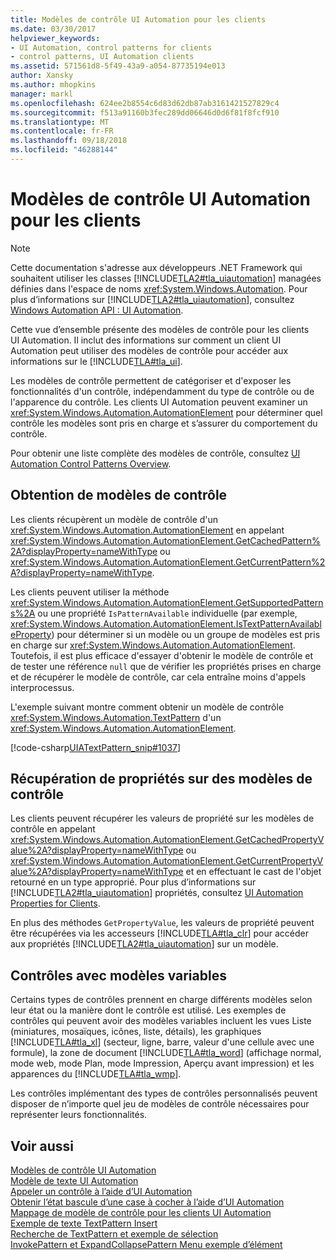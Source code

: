 ```yaml
---
title: Modèles de contrôle UI Automation pour les clients
ms.date: 03/30/2017
helpviewer_keywords:
- UI Automation, control patterns for clients
- control patterns, UI Automation clients
ms.assetid: 571561d8-5f49-43a9-a054-87735194e013
author: Xansky
ms.author: mhopkins
manager: markl
ms.openlocfilehash: 624ee2b8554c6d83d62db87ab3161421527829c4
ms.sourcegitcommit: f513a91160b3fec289dd06646d0d6f81f8fcf910
ms.translationtype: MT
ms.contentlocale: fr-FR
ms.lasthandoff: 09/18/2018
ms.locfileid: "46288144"
---
```

# <a name="ui-automation-control-patterns-for-clients"></a>Modèles de contrôle UI Automation pour les clients
> [!NOTE]
>  Cette documentation s'adresse aux développeurs .NET Framework qui souhaitent utiliser les classes [!INCLUDE[TLA2#tla_uiautomation](../../../includes/tla2sharptla-uiautomation-md.md)] managées définies dans l'espace de noms <xref:System.Windows.Automation>. Pour plus d’informations sur [!INCLUDE[TLA2#tla_uiautomation](../../../includes/tla2sharptla-uiautomation-md.md)], consultez [Windows Automation API : UI Automation](https://go.microsoft.com/fwlink/?LinkID=156746).  
  
 Cette vue d’ensemble présente des modèles de contrôle pour les clients UI Automation. Il inclut des informations sur comment un client UI Automation peut utiliser des modèles de contrôle pour accéder aux informations sur le [!INCLUDE[TLA#tla_ui](../../../includes/tlasharptla-ui-md.md)].  
  
 Les modèles de contrôle permettent de catégoriser et d'exposer les fonctionnalités d'un contrôle, indépendamment du type de contrôle ou de l'apparence du contrôle. Les clients UI Automation peuvent examiner un <xref:System.Windows.Automation.AutomationElement> pour déterminer quel contrôle les modèles sont pris en charge et s’assurer du comportement du contrôle.  
  
 Pour obtenir une liste complète des modèles de contrôle, consultez [UI Automation Control Patterns Overview](../../../docs/framework/ui-automation/ui-automation-control-patterns-overview.md).  
  
<a name="uiautomation_getting_control_patterns"></a>   
## <a name="getting-control-patterns"></a>Obtention de modèles de contrôle  
 Les clients récupèrent un modèle de contrôle d'un <xref:System.Windows.Automation.AutomationElement> en appelant <xref:System.Windows.Automation.AutomationElement.GetCachedPattern%2A?displayProperty=nameWithType> ou <xref:System.Windows.Automation.AutomationElement.GetCurrentPattern%2A?displayProperty=nameWithType>.  
  
 Les clients peuvent utiliser la méthode <xref:System.Windows.Automation.AutomationElement.GetSupportedPatterns%2A> ou une propriété `IsPatternAvailable` individuelle (par exemple, <xref:System.Windows.Automation.AutomationElement.IsTextPatternAvailableProperty>) pour déterminer si un modèle ou un groupe de modèles est pris en charge sur <xref:System.Windows.Automation.AutomationElement>. Toutefois, il est plus efficace d'essayer d'obtenir le modèle de contrôle et de tester une référence `null` que de vérifier les propriétés prises en charge et de récupérer le modèle de contrôle, car cela entraîne moins d'appels interprocessus.  
  
 L'exemple suivant montre comment obtenir un modèle de contrôle <xref:System.Windows.Automation.TextPattern> d'un <xref:System.Windows.Automation.AutomationElement>.  
  
 [!code-csharp[UIATextPattern_snip#1037](../../../samples/snippets/csharp/VS_Snippets_Wpf/UIATextPattern_snip/CSharp/SearchWindow.cs#1037)]  
  
<a name="uiautomation_properties_on_control_patterns"></a>   
## <a name="retrieving-properties-on-control-patterns"></a>Récupération de propriétés sur des modèles de contrôle  
 Les clients peuvent récupérer les valeurs de propriété sur les modèles de contrôle en appelant <xref:System.Windows.Automation.AutomationElement.GetCachedPropertyValue%2A?displayProperty=nameWithType> ou <xref:System.Windows.Automation.AutomationElement.GetCurrentPropertyValue%2A?displayProperty=nameWithType> et en effectuant le cast de l'objet retourné en un type approprié. Pour plus d’informations sur [!INCLUDE[TLA2#tla_uiautomation](../../../includes/tla2sharptla-uiautomation-md.md)] propriétés, consultez [UI Automation Properties for Clients](../../../docs/framework/ui-automation/ui-automation-properties-for-clients.md).  
  
 En plus des méthodes `GetPropertyValue`, les valeurs de propriété peuvent être récupérées via les accesseurs [!INCLUDE[TLA#tla_clr](../../../includes/tlasharptla-clr-md.md)] pour accéder aux propriétés [!INCLUDE[TLA2#tla_uiautomation](../../../includes/tla2sharptla-uiautomation-md.md)] sur un modèle.  
  
<a name="uiautomation_with_variable_patterns"></a>   
## <a name="controls-with-variable-patterns"></a>Contrôles avec modèles variables  
 Certains types de contrôles prennent en charge différents modèles selon leur état ou la manière dont le contrôle est utilisé. Les exemples de contrôles qui peuvent avoir des modèles variables incluent les vues Liste (miniatures, mosaïques, icônes, liste, détails), les graphiques [!INCLUDE[TLA#tla_xl](../../../includes/tlasharptla-xl-md.md)] (secteur, ligne, barre, valeur d'une cellule avec une formule), la zone de document [!INCLUDE[TLA#tla_word](../../../includes/tlasharptla-word-md.md)] (affichage normal, mode web, mode Plan, mode Impression, Aperçu avant impression) et les apparences du [!INCLUDE[TLA#tla_wmp](../../../includes/tlasharptla-wmp-md.md)].  
  
 Les contrôles implémentant des types de contrôles personnalisés peuvent disposer de n’importe quel jeu de modèles de contrôle nécessaires pour représenter leurs fonctionnalités.  
  
## <a name="see-also"></a>Voir aussi  
 [Modèles de contrôle UI Automation](../../../docs/framework/ui-automation/ui-automation-control-patterns.md)  
 [Modèle de texte UI Automation](../../../docs/framework/ui-automation/ui-automation-text-pattern.md)  
 [Appeler un contrôle à l’aide d’UI Automation](../../../docs/framework/ui-automation/invoke-a-control-using-ui-automation.md)  
 [Obtenir l’état bascule d’une case à cocher à l’aide d’UI Automation](../../../docs/framework/ui-automation/get-the-toggle-state-of-a-check-box-using-ui-automation.md)  
 [Mappage de modèle de contrôle pour les clients UI Automation](../../../docs/framework/ui-automation/control-pattern-mapping-for-ui-automation-clients.md)  
 [Exemple de texte TextPattern Insert](https://msdn.microsoft.com/library/67353f93-7ee2-42f2-ab76-5c078cf6ca16)  
 [Recherche de TextPattern et exemple de sélection](https://msdn.microsoft.com/library/0a3bca57-8b72-489d-a57c-da85b7a22c7f)  
 [InvokePattern et ExpandCollapsePattern Menu exemple d’élément](https://msdn.microsoft.com/library/b7fa141c-e2d1-4da2-a27f-81a7d1172210)
